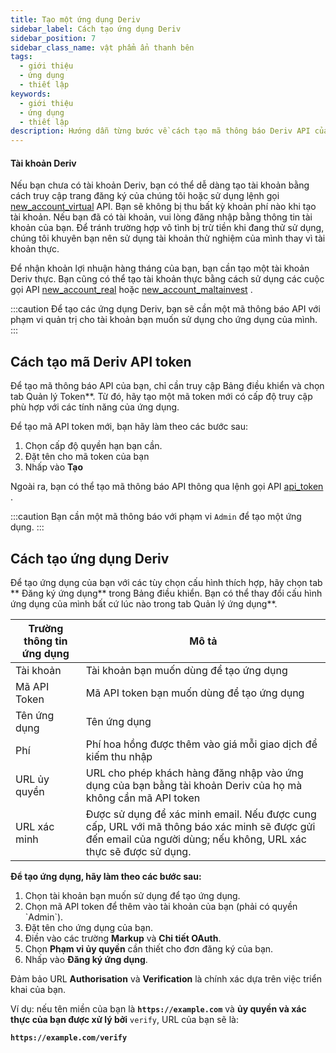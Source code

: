 ```yaml
---
title: Tạo một ứng dụng Deriv
sidebar_label: Cách tạo ứng dụng Deriv
sidebar_position: 7
sidebar_class_name: vật phẩm ẩn thanh bên
tags:
  - giới thiệu
  - ứng dụng
  - thiết lập
keywords:
  - giới thiệu
  - ứng dụng
  - thiết lập
description: Hướng dẫn từng bước về cách tạo mã thông báo Deriv API của bạn và xây dựng ứng dụng giao dịch của bạn với sự trợ giúp của API giao dịch của chúng tôi. Tìm hiểu thêm.
---
```


#### Tài khoản Deriv

Nếu bạn chưa có tài khoản Deriv, bạn có thể dễ dàng tạo tài khoản bằng cách truy cập trang đăng ký của chúng tôi hoặc sử dụng lệnh gọi <a href="/api-explorer#new_account_virtual" target="_blank" rel="noopener noreferrer">new_account_virtual</a> API. Bạn sẽ không bị thu bất kỳ khoản phí nào khi tạo tài khoản. Nếu bạn đã có tài khoản, vui lòng đăng nhập bằng thông tin tài khoản của bạn. Để tránh trường hợp vô tình bị trừ tiền khi đang thử sử dụng, chúng tôi khuyên bạn nên sử dụng tài khoản thử nghiệm của mình thay vì tài khoản thực.

Để nhận khoản lợi nhuận hàng tháng của bạn, bạn cần tạo một tài khoản Deriv thực. Bạn cũng có thể tạo tài khoản thực bằng cách sử dụng các cuộc gọi API <a href="/api-explorer#new_account_real" target="_blank" rel="noopener noreferrer">new_account_real</a> hoặc <a href="/api-explorer#new_account_maltainvest" target="_blank" rel="noopener noreferrer">new_account_maltainvest</a> .

:::caution
Để tạo các ứng dụng Deriv, bạn sẽ cần một mã thông báo API với phạm vi quản trị cho tài khoản bạn muốn sử dụng cho ứng dụng của mình.
:::

## Cách tạo mã Deriv API token

Để tạo mã thông báo API của bạn, chỉ cần truy cập Bảng điều khiển và chọn tab Quản lý Token\*\*. Từ đó, hãy tạo một mã token mới có cấp độ truy cập phù hợp với các tính năng của ứng dụng.

Để tạo mã API token mới, bạn hãy làm theo các bước sau:

1. Chọn cấp độ quyền hạn bạn cần.
2. Đặt tên cho mã token của bạn
3. Nhấp vào **Tạo**

Ngoài ra, bạn có thể tạo mã thông báo API thông qua lệnh gọi API <a href="/api-explorer#api_token" target="_blank" rel="noopener noreferrer">api_token</a> .

:::caution
Bạn cần một mã thông báo với phạm vi `Admin` để tạo một ứng dụng.
:::

## Cách tạo ứng dụng Deriv

Để tạo ứng dụng của bạn với các tùy chọn cấu hình thích hợp, hãy chọn tab \*\* Đăng ký ứng dụng\*\* trong Bảng điều khiển. Bạn có thể thay đổi cấu hình ứng dụng của mình bất cứ lúc nào trong tab Quản lý ứng dụng\*\*.

| Trường thông tin ứng dụng | Mô tả                                                                                                                                                                                           |
| ------------------------- | ----------------------------------------------------------------------------------------------------------------------------------------------------------------------------------------------- |
| Tài khoản                 | Tài khoản bạn muốn dùng để tạo ứng dụng                                                                                                                                                         |
| Mã API Token             | Mã API token bạn muốn dùng để tạo ứng dụng                                                                                                                                                      |
| Tên ứng dụng              | Tên ứng dụng                                                                                                                                                                                    |
| Phí                       | Phí hoa hồng được thêm vào giá mỗi giao dịch để kiếm thu nhập                                                                                                                                   |
| URL ủy quyền              | URL cho phép khách hàng đăng nhập vào ứng dụng của bạn bằng tài khoản Deriv của họ mà không cần mã API token                                                                                    |
| URL xác minh              | Được sử dụng để xác minh email. Nếu được cung cấp, URL với mã thông báo xác minh sẽ được gửi đến email của người dùng; nếu không, URL xác thực sẽ được sử dụng. |

**Để tạo ứng dụng, hãy làm theo các bước sau:**

1. Chọn tài khoản bạn muốn sử dụng để tạo ứng dụng.
2. Chọn mã API token để thêm vào tài khoản của bạn (phải có quyền \`Admin\`).
3. Đặt tên cho ứng dụng của bạn.
4. Điền vào các trường **Markup** và **Chi tiết OAuth**.
5. Chọn **Phạm vi ủy quyền** cần thiết cho đơn đăng ký của bạn.
6. Nhấp vào **Đăng ký ứng dụng**.

Đảm bảo URL **Authorisation** và **Verification** là chính xác dựa trên việc triển khai của bạn.

Ví dụ: nếu tên miền của bạn là **`https://example.com`** và **ủy quyền và xác thực của bạn được xử lý bởi** `verify`, URL của bạn sẽ là:

**`https://example.com/verify`**
